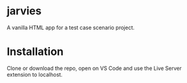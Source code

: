 # jarvies
A vanilla HTML app for a test case scenario project.
# Installation
Clone or download the repo, open on VS Code and use the Live Server extension to localhost.
